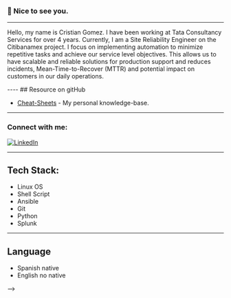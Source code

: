 ### :wave: Nice to see you.
----
<p class="text-justify">
Hello, my name is Cristian Gomez. I have been working at Tata Consultancy Services for over 4 years. Currently, I am a Site Reliability Engineer on the Citibanamex project. I focus on implementing automation to minimize repetitive tasks and achieve our service level objectives. This allows us to have scalable and reliable solutions for production support and reduces incidents, Mean-Time-to-Recover (MTTR) and potential impact on customers in our daily operations.
</p>
----
## Resource on gitHub

- [Cheat-Sheets](https://github.com/Crissassun/Linux-Cheat-Sheets) -  My personal knowledge-base.

----

<h3 align="left">Connect with me:</h3>

[![LinkedIn](https://img.shields.io/badge/LinkedIn-%230077B5.svg?logo=linkedin&logoColor=white)](https://linkedin.com/in/agcristian) 

----
## Tech Stack:

- Linux OS
- Shell Script
- Ansible
- Git 
- Python 
- Splunk

----

## Language

- Spanish native
- English no native

-->
